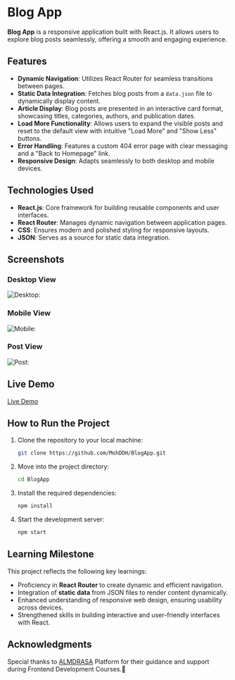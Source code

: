 # Blog App

**Blog App** is a responsive application built with React.js. It allows users to explore blog posts seamlessly, offering a smooth and engaging experience.

## Features

- **Dynamic Navigation**: Utilizes React Router for seamless transitions between pages.
- **Static Data Integration**: Fetches blog posts from a `data.json` file to dynamically display content.
- **Article Display**: Blog posts are presented in an interactive card format, showcasing titles, categories, authors, and publication dates.
- **Load More Functionality**: Allows users to expand the visible posts and reset to the default view with intuitive "Load More" and "Show Less" buttons.
- **Error Handling**: Features a custom 404 error page with clear messaging and a "Back to Homepage" link.
- **Responsive Design**: Adapts seamlessly to both desktop and mobile devices.

## Technologies Used

- **React.js**: Core framework for building reusable components and user interfaces.
- **React Router**: Manages dynamic navigation between application pages.
- **CSS**: Ensures modern and polished styling for responsive layouts.
- **JSON**: Serves as a source for static data integration.

## Screenshots

### Desktop View

![Desktop:](./DesktopView.png)

### Mobile View

![Mobile:](./MobileView.png)

### Post View

![Post:](./PostView.png)

## Live Demo

[Live Demo](https://mohddh.github.io/blogapp/)

## How to Run the Project

1. Clone the repository to your local machine:

   ```bash
   git clone https://github.com/MohDDH/BlogApp.git
   ```

2. Move into the project directory:

   ```bash
   cd BlogApp
   ```

3. Install the required dependencies:

   ```bash
   npm install
   ```

4. Start the development server:
   ```bash
   npm start
   ```

## Learning Milestone

This project reflects the following key learnings:

- Proficiency in **React Router** to create dynamic and efficient navigation.
- Integration of **static data** from JSON files to render content dynamically.
- Enhanced understanding of responsive web design, ensuring usability across devices.
- Strengthened skills in building interactive and user-friendly interfaces with React.

## Acknowledgments

Special thanks to [ALMDRASA](https://almdrasa.com/) Platform for their guidance and support during Frontend Development Courses.🌹

